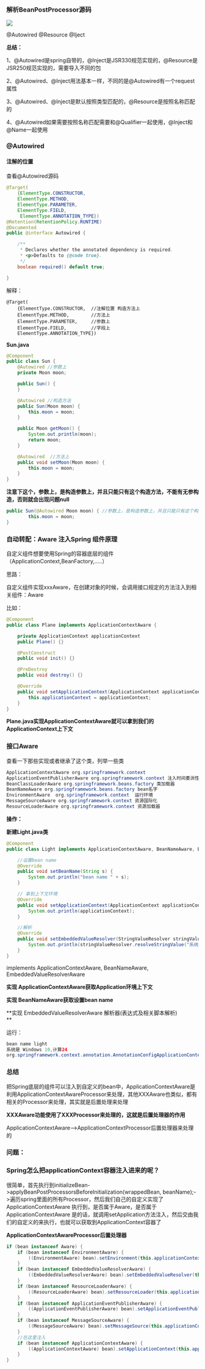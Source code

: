 ### 解析BeanPostProcessor源码

![](/assets/78327hfhasjj.png)

@Autowired @Resource @Iject

**总结：**

1、@Autowired是spring自带的，@Inject是JSR330规范实现的，@Resource是JSR250规范实现的，需要导入不同的包

2、@Autowired、@Inject用法基本一样，不同的是@Autowired有一个request属性

3、@Autowired、@Inject是默认按照类型匹配的，@Resource是按照名称匹配的

4、@Autowired如果需要按照名称匹配需要和@Qualifier一起使用，@Inject和@Name一起使用

### @Autowired

#### 注解的位置

查看@Autowired源码

```java
@Target(
    {ElementType.CONSTRUCTOR, 
    ElementType.METHOD, 
    ElementType.PARAMETER, 
    ElementType.FIELD,
     ElementType.ANNOTATION_TYPE})
@Retention(RetentionPolicy.RUNTIME)
@Documented
public @interface Autowired {

    /**
     * Declares whether the annotated dependency is required.
     * <p>Defaults to {@code true}.
     */
    boolean required() default true;

}
```

解释：

```
@Target(
    {ElementType.CONSTRUCTOR,  //注解位置 构造方法上
    ElementType.METHOD,        //方法上
    ElementType.PARAMETER,     //参数上
    ElementType.FIELD,         //字段上
    ElementType.ANNOTATION_TYPE})
```

**Sun.java**

```java
@Component
public class Sun {
    @Autowired //参数上
    private Moon moon;

    public Sun() {
    }

    @Autowired //构造方法
    public Sun(Moon moon) {
        this.moon = moon;
    }

    public Moon getMoon() {
        System.out.println(moon);
        return moon;
    }

    @Autowired  //方法上
    public void setMoon(Moon moon) {
        this.moon = moon;
    }
}
```

**注意下这个，参数上，是构造参数上，并且只能只有这个构造方法，不能有无参构造，否则就会出现问题null**

```java
public Sun(@Autowired Moon moon) { //参数上，是构造参数上，并且只能只有这个构造方法，不能有无参构造，否则就会出现问题null
        this.moon = moon;
}
```

### 自动转配：Aware 注入Spring 组件原理

自定义组件想要使用Spring的容器底层的组件（ApplicationContext,BeanFactory,.....）

思路：

自定义组件实现xxxAware，在创建对象的时候，会调用接口规定的方法注入到相关组件：Aware

比如：

```java
@Component
public class Plane implements ApplicationContextAware {

    private ApplicationContext applicationContext
    public Plane() {}

    @PostConstruct
    public void init() {}

    @PreDestroy
    public void destroy() {}

    @Override
    public void setApplicationContext(ApplicationContext applicationContext) throws BeansException {
        this.applicationContext = applicationContext;
    }
}
```

**Plane.java实现ApplicationContextAware就可以拿到我们的ApplicationContext上下文**

### 接口Aware

查看一下那些实现或者继承了这个类，列举一些类

```java
ApplicationContextAware org.springframework.context 
ApplicationEventPublisherAware org.springframework.context 注入时间委派性
BeanClassLoaderAware org.springframework.beans.factory 类加载器
BeanNameAware org.springframework.beans.factory bean名字
EnvironmentAware  org.springframework.context  运行环境
MessageSourceAware org.springframework.context 资源国际化
ResourceLoaderAware org.springframework.context 资源加载器
```

**操作：**

**新建Light.java类**

```java
@Component
public class Light implements ApplicationContextAware, BeanNameAware, EmbeddedValueResolverAware {

    //设置bean name
    @Override
    public void setBeanName(String s) {
        System.out.println("bean name " + s);
    }

    // 拿到上下文环境
    @Override
    public void setApplicationContext(ApplicationContext applicationContext) throws BeansException {
        System.out.println(applicationContext);
    }

    //解析
    @Override
    public void setEmbeddedValueResolver(StringValueResolver stringValueResolver) {
        System.out.println(stringValueResolver.resolveStringValue("系统是 ${os.name},计算#{3*8}"));
    }
}
```

implements ApplicationContextAware, BeanNameAware, EmbeddedValueResolverAware

**实现 ApplicationContextAware获取Application环境上下文**

**实现 BeanNameAware获取设置bean name**

**实现 EmbeddedValueResolverAware 解析器\(表达式及相关脚本解析\)  
**

运行：

```java
bean name light
系统是 Windows 10,计算24
org.springframework.context.annotation.AnnotationConfigApplicationContext@2d38eb89
```

### 总结

把Spring底层的组件可以注入到自定义的bean中，ApplicationContextAware是利用ApplicationContextAwareProcessor来处理，其他XXXAware也类似，都有相关的Processor来处理，其实就是后置处理来处理

**XXXAware功能使用了XXXProcessor来处理的，这就是后置处理器的作用**

ApplicationContextAware--&gt;ApplicationContextProcessor后置处理器来处理的

### 问题：

### Spring怎么把applicationContext容器注入进来的呢？

很简单，首先执行到initializeBean-&gt;applyBeanPostProcessorsBeforeInitialization\(wrappedBean, beanName\);-&gt;遍历spring里面的所有Processor，然后我们自己的自定义实现了ApplicationContextAware 执行到，是否属于Aware，是否属于ApplicationContextAware 是的话，就调用setApplication方法注入，然后交由我们的自定义的来执行，也就可以获取到ApplicationContext容器了

**ApplicationContextAwareProcessor后置处理器**

```java
if (bean instanceof Aware) {
    if (bean instanceof EnvironmentAware) {
        ((EnvironmentAware) bean).setEnvironment(this.applicationContext.getEnvironment());
    }
    if (bean instanceof EmbeddedValueResolverAware) {
        ((EmbeddedValueResolverAware) bean).setEmbeddedValueResolver(this.embeddedValueResolver);
    }
    if (bean instanceof ResourceLoaderAware) {
        ((ResourceLoaderAware) bean).setResourceLoader(this.applicationContext);
    }
    if (bean instanceof ApplicationEventPublisherAware) {
        ((ApplicationEventPublisherAware) bean).setApplicationEventPublisher(this.applicationContext);
    }
    if (bean instanceof MessageSourceAware) {
        ((MessageSourceAware) bean).setMessageSource(this.applicationContext);
    }
    //在这里注入
    if (bean instanceof ApplicationContextAware) {
        ((ApplicationContextAware) bean).setApplicationContext(this.applicationContext);
    }
}
```



